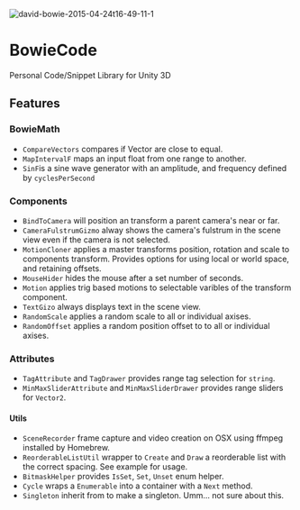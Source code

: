 ![david-bowie-2015-04-24t16-49-11-1](https://cloud.githubusercontent.com/assets/166915/22928405/3921cc9a-f2ae-11e6-8553-5deb69ab7073.png)

# BowieCode
Personal Code/Snippet Library for Unity 3D

## Features

### BowieMath

- `CompareVectors` compares if Vector are close to equal.
- `MapIntervalF` maps an input float from one range to another.
- `SinF`is a sine wave generator with an amplitude, and frequency defined by `cyclesPerSecond`

### Components

- `BindToCamera` will position an transform a parent camera's near or far.
- `CameraFulstrumGizmo` alway shows the camera's fulstrum in the scene view even if the camera is not selected.
- `MotionCloner` applies a master transforms position, rotation and scale to components transform. Provides options for using local or world space, and retaining offsets.
- `MouseHider` hides the mouse after a set number of seconds.
- `Motion` applies trig based motions to selectable varibles of the transform component.
- `TextGizo` always displays text in the scene view.
- `RandomScale` applies a random scale to all or individual axises.
- `RandomOffset` applies a random position offset to to all or individual axises.

### Attributes

- `TagAttribute` and `TagDrawer` provides range tag selection for `string`.
- `MinMaxSliderAttribute` and `MinMaxSliderDrawer` provides range sliders for `Vector2`.

#### Utils

- `SceneRecorder` frame capture and video creation on OSX using ffmpeg installed by Homebrew.
- `ReorderableListUtil` wrapper to `Create` and `Draw` a reorderable list with the correct spacing. See example for usage.
- `BitmaskHelper` provides `IsSet`, `Set`, `Unset` enum helper.
- `Cycle` wraps a `Enumerable` into a container with a `Next` method.
- `Singleton` inherit from to make a singleton. Umm... not sure about this.

